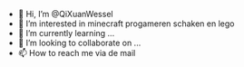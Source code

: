 - 👋 Hi, I’m @QiXuanWessel
- 👀 I’m interested in minecraft progameren schaken en lego
- 🌱 I’m currently learning ...
- 💞️ I’m looking to collaborate on ...
- 📫 How to reach me via de mail

<!---
QiXuanWessel/QiXuanWessel is a ✨ special ✨ repository because its `README.md` (this file) appears on your GitHub profile.
You can click the Preview link to take a look at your changes.
--->
